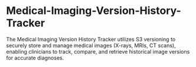 # Medical-Imaging-Version-History-Tracker
The Medical Imaging Version History Tracker utilizes S3 versioning to securely store and manage medical images (X-rays, MRIs, CT scans), enabling clinicians to track, compare, and retrieve historical image versions for accurate diagnoses.
